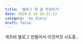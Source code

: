 ```yaml
---
title: '블로그 첫 글 작성하기'
date: 2020-6-14 16:21:13
category: 'my_diary'
draft: false
---
```


개츠비 블로그 만들어서 이것저것 시도중..
